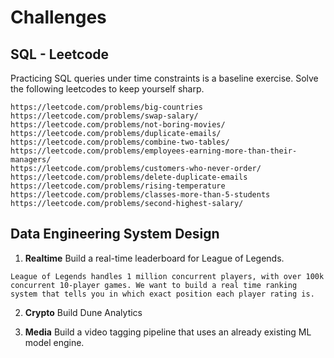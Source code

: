 # Challenges

## SQL - Leetcode

Practicing SQL queries under time constraints is a baseline exercise. Solve the following leetcodes to keep yourself sharp.

```
https://leetcode.com/problems/big-countries
https://leetcode.com/problems/swap-salary/
https://leetcode.com/problems/not-boring-movies/
https://leetcode.com/problems/duplicate-emails/
https://leetcode.com/problems/combine-two-tables/
https://leetcode.com/problems/employees-earning-more-than-their-managers/
https://leetcode.com/problems/customers-who-never-order/
https://leetcode.com/problems/delete-duplicate-emails
https://leetcode.com/problems/rising-temperature
https://leetcode.com/problems/classes-more-than-5-students
https://leetcode.com/problems/second-highest-salary/
```

## Data Engineering System Design

1. **Realtime** Build a real-time leaderboard for League of Legends.

```
League of Legends handles 1 million concurrent players, with over 100k concurrent 10-player games. We want to build a real time ranking system that tells you in which exact position each player rating is. 
```

2. **Crypto** Build Dune Analytics

3. **Media** Build a video tagging pipeline that uses an already existing ML model engine.
